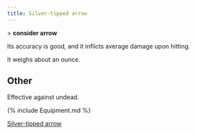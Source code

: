 ```yaml
---
title: Silver-tipped arrow
---
```


\> **consider arrow**

Its accuracy is good, and it inflicts average damage upon hitting.

It weighs about an ounce.

## Other

Effective against undead.

{% include Equipment.md %}

[Silver-tipped arrow](Category:_Ammunition "wikilink")